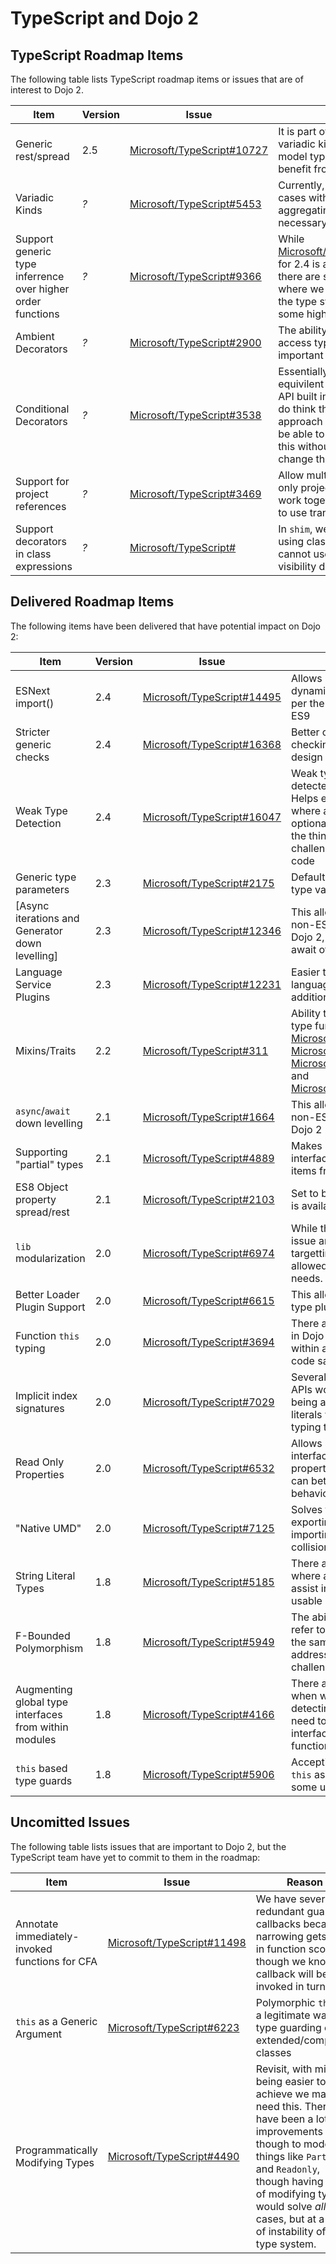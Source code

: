 # TypeScript and Dojo 2

## TypeScript Roadmap Items

The following table lists TypeScript roadmap items or issues that are of interest to Dojo 2.

|Item|Version|Issue|Reason|
|----|-------|-----|------|
|Generic rest/spread|2.5|[Microsoft/TypeScript#10727](https://github.com/Microsoft/TypeScript/issues/10727)|It is part of the path to variadic kinds and we often model types that would benefit from rest/spread|
|Variadic Kinds|*?*|[Microsoft/TypeScript#5453](https://github.com/Microsoft/TypeScript/issues/5453)|Currently, there are use cases with mixins where aggregating types is necessary|
|Support generic type inferrence over higher order functions|*?*|[Microsoft/TypeScript#9366](https://github.com/Microsoft/TypeScript/issues/9366)|While [Microsoft/TypeScript#16072](https://github.com/Microsoft/TypeScript/pull/16072) for 2.4 is a partial solution, there are still situations where we get "stuck" with the type system modelling some higher order functions.|
|Ambient Decorators|*?*|[Microsoft/TypeScript#2900](https://github.com/Microsoft/TypeScript/issues/2900)|The ability to programatically access typing information is important|
|Conditional Decorators|*?*|[Microsoft/TypeScript#3538](https://github.com/Microsoft/TypeScript/issues/3538)|Essentially allows the equivilent of the Dojo `has()` API built into TypeScript.  We do think though that our approach to WebPack would be able to effiently achieve this without needing to change the emit.|
|Support for project references|*?*|[Microsoft/TypeScript#3469](https://github.com/Microsoft/TypeScript/issues/3469)|Allow multiple TypeScript only projects/packages to work together without having to use transpiled code|
|Support decorators in class expressions|*?*|[Microsoft/TypeScript#](https://github.com/Microsoft/TypeScript/issues/7342)|In `shim`, we have started using class expressions and cannot use some of our visibility decorators|

## Delivered Roadmap Items

The following items have been delivered that have potential impact on Dojo 2:

|Item|Version|Issue|Reason|
|----|-------|-----|------|
|ESNext import()|2.4|[Microsoft/TypeScript#14495](https://github.com/Microsoft/TypeScript/issues/14495)|Allows Dojo to support dynamic import statements per the ESM update in ES8 or ES9|
|Stricter generic checks|2.4|[Microsoft/TypeScript#16368](https://github.com/Microsoft/TypeScript/pull/16368)|Better contraints on generic checking helps eliminate design time errors|
|Weak Type Detection|2.4|[Microsoft/TypeScript#16047](https://github.com/Microsoft/TypeScript/pull/16047)|Weak types are properly detected and constrained.  Helps eliminate errors in code where an object has all optional properties, one of the things we have been challenged with in real world code|
|Generic type parameters|2.3|[Microsoft/TypeScript#2175](https://github.com/Microsoft/TypeScript/issues/2175)|Default values for generic type variables|
[Async iterations and Generator down levelling]|2.3|[Microsoft/TypeScript#12346](https://github.com/Microsoft/TypeScript/pull/12346)|This allows us to support non-ES6+ environments with Dojo 2, as well as ES8 for await of|
|Language Service Plugins|2.3|[Microsoft/TypeScript#12231](https://github.com/Microsoft/TypeScript/pull/12231)|Easier to extend TypeScript language services with additional capabilities|
|Mixins/Traits|2.2|[Microsoft/TypeScript#311](https://github.com/Microsoft/TypeScript/issues/311)|Ability to better support mixin type functionality via [Microsoft/TypeScript#13743](https://github.com/Microsoft/TypeScript/pull/13743), [Microsoft/TypeScript#13604](https://github.com/Microsoft/TypeScript/pull/13604), [Microsoft/TypeScript#13924](https://github.com/Microsoft/TypeScript/issues/13924), and [Microsoft/TypeScript#14017](https://github.com/Microsoft/TypeScript/issues/14017)|
|`async`/`await` down levelling|2.1|[Microsoft/TypeScript#1664](https://github.com/Microsoft/TypeScript/issues/1664)|This allows us to support non-ES6+ environments with Dojo 2|
|Supporting "partial" types|2.1|[Microsoft/TypeScript#4889](https://github.com/Microsoft/TypeScript/issues/4889)|Makes it easier to say that an interface implements some items from another interface|
|ES8 Object property spread/rest|2.1|[Microsoft/TypeScript#2103](https://github.com/Microsoft/TypeScript/issues/2103)|Set to be ratified in ES8, this is available in TS2.1|
|`lib` modularization|2.0|[Microsoft/TypeScript#6974](https://github.com/Microsoft/TypeScript/issues/6974)|While there was a broader issue around ganular targetting, the `lib` feature has allowed us to meet our needs.|
|Better Loader Plugin Support|2.0|[Microsoft/TypeScript#6615](https://github.com/Microsoft/TypeScript/issues/6615)|This allows us to properly type plugins.|
|Function `this` typing|2.0|[Microsoft/TypeScript#3694](https://github.com/Microsoft/TypeScript/issues/3694)|There are several use cases in Dojo where typing `this` within a function will improve code safety|
|Implicit index signatures|2.0|[Microsoft/TypeScript#7029](https://github.com/Microsoft/TypeScript/issues/7029)|Several of the Dojo 2 core APIs would benefit from being able to pass object literals without explicitly typing them|
|Read Only Properties|2.0|[Microsoft/TypeScript#6532](https://github.com/Microsoft/TypeScript/pull/6532)|Allows specification of interfaces that do not allow property reassignment, which can better refect runtime behaviour|
|"Native UMD"|2.0|[Microsoft/TypeScript#7125](https://github.com/Microsoft/TypeScript/issues/7125)|Solves the problem of exporting interfaces for re-importing, hopefully avoiding collisions|
|String Literal Types|1.8|[Microsoft/TypeScript#5185](https://github.com/Microsoft/TypeScript/issues/5185)|There are many instances where a string literal type will assist in making Dojo 2 more usable|
|F-Bounded Polymorphism|1.8|[Microsoft/TypeScript#5949](https://github.com/Microsoft/TypeScript/issues/5949)|The ability for generics to refer to other generics within the same argument list addresses a couple challenges in Dojo 2|
|Augmenting global type interfaces from within modules|1.8|[Microsoft/TypeScript#4166](https://github.com/Microsoft/TypeScript/issues/4166)|There are several instances when we are feature detecting within a module but need to alter the global interface as we shim in functionality|
|`this` based type guards|1.8|[Microsoft/TypeScript#5906](https://github.com/Microsoft/TypeScript/issues/5906)|Accepting a polymorphic `this` as a type guard solves some use cases in Dojo 2|


## Uncomitted Issues

The following table lists issues that are important to Dojo 2, but the TypeScript team have yet to commit to them in the roadmap:

|Item|Issue|Reason|
|----|-----|------|
|Annotate immediately-invoked functions for CFA|[Microsoft/TypeScript#11498](https://github.com/Microsoft/TypeScript/issues/11498)|We have several redundant guards in callbacks because narrowing gets reset in function scope, though we know the callback will be invoked in turn|
|`this` as a Generic Argument|[Microsoft/TypeScript#6223](https://github.com/Microsoft/TypeScript/issues/6223)|Polymorphic `this` is a legitimate way of type guarding on extended/composed classes|
|Programmatically Modifying Types|[Microsoft/TypeScript#4490](https://github.com/Microsoft/TypeScript/issues/4490)|Revisit, with mixins being easier to achieve we may not need this.  There have been a lot of improvements though to model things like `Partial` and `Readonly`, though having ways of modifying types would solve _all_ use cases, but at a risk of instability of the type system.|
